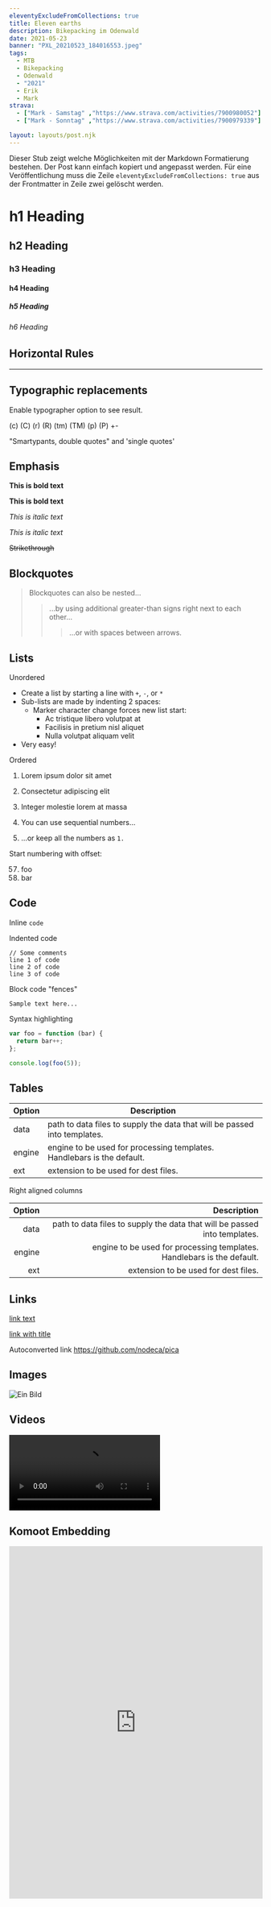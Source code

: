```yaml
---
eleventyExcludeFromCollections: true
title: Eleven earths
description: Bikepacking im Odenwald 
date: 2021-05-23
banner: "PXL_20210523_184016553.jpeg"
tags:
  - MTB
  - Bikepacking
  - Odenwald
  - "2021"
  - Erik
  - Mark
strava:
  - ["Mark - Samstag" ,"https://www.strava.com/activities/7900980052"]
  - ["Mark - Sonntag" ,"https://www.strava.com/activities/7900979339"]

layout: layouts/post.njk
---
```


Dieser Stub zeigt welche Möglichkeiten mit der Markdown Formatierung bestehen. Der Post kann einfach kopiert und angepasst werden. Für eine Veröffentlichung muss die Zeile `eleventyExcludeFromCollections: true` aus der Frontmatter in Zeile zwei gelöscht werden.

# h1 Heading
## h2 Heading
### h3 Heading
#### h4 Heading
##### h5 Heading
###### h6 Heading

## Horizontal Rules

---

## Typographic replacements

Enable typographer option to see result.

(c) (C) (r) (R) (tm) (TM) (p) (P) +-


"Smartypants, double quotes" and 'single quotes'


## Emphasis

**This is bold text**

__This is bold text__

*This is italic text*

_This is italic text_

~~Strikethrough~~


## Blockquotes


> Blockquotes can also be nested...
>> ...by using additional greater-than signs right next to each other...
> > > ...or with spaces between arrows.


## Lists

Unordered

+ Create a list by starting a line with `+`, `-`, or `*`
+ Sub-lists are made by indenting 2 spaces:
  - Marker character change forces new list start:
    * Ac tristique libero volutpat at
    * Facilisis in pretium nisl aliquet
    * Nulla volutpat aliquam velit
+ Very easy!

Ordered

1. Lorem ipsum dolor sit amet
2. Consectetur adipiscing elit
3. Integer molestie lorem at massa


1. You can use sequential numbers...
1. ...or keep all the numbers as `1.`

Start numbering with offset:

57. foo
1. bar


## Code

Inline `code`

Indented code

    // Some comments
    line 1 of code
    line 2 of code
    line 3 of code


Block code "fences"

```
Sample text here...
```

Syntax highlighting

``` js
var foo = function (bar) {
  return bar++;
};

console.log(foo(5));
```

## Tables

| Option | Description |
| ------ | ----------- |
| data   | path to data files to supply the data that will be passed into templates. |
| engine | engine to be used for processing templates. Handlebars is the default. |
| ext    | extension to be used for dest files. |

Right aligned columns

| Option | Description |
| ------:| -----------:|
| data   | path to data files to supply the data that will be passed into templates. |
| engine | engine to be used for processing templates. Handlebars is the default. |
| ext    | extension to be used for dest files. |


## Links

[link text](http://dev.nodeca.com)

[link with title](http://nodeca.github.io/pica/demo/ "Some hoover over text!")

Autoconverted link https://github.com/nodeca/pica


## Images

![Ein Bild](media/IMG_20180728_183643.jpeg "Some hoover over text")


## Videos

![bla](media/PXL_20220409_084105306.mp4)

## Komoot Embedding

<iframe src="https://www.komoot.de/tour/942543524/embed?share_token=anXZ2FodWyx4sb9FY1E46cgJvY1xGSsFUGUXcDIie8E2EcyaAj&profile=1" width="100%" height="700" frameborder="0" scrolling="no"></iframe>
